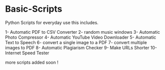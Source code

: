 # Basic-Scripts
Python Scripts for everyday use this includes.

1- Automatic PDF to CSV Converter
2- random music windows
3- Automatic Photo Compressor
4- Automatic YouTube Video Downloader
5- Automatic Text to Speech
6- convert a single image to a PDF
7- convert multiple images to PDF
8- Automatic Plagiarism Checker
9- Make URLs Shorter
10-Internet Speed Tester

more scripts added soon !

